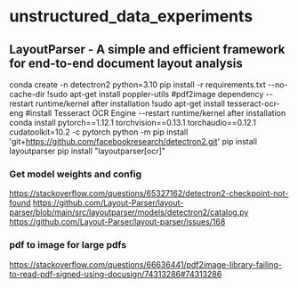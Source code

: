 # unstructured_data_experiments

## __LayoutParser__ - A simple and efficient framework for end-to-end document layout analysis
conda create -n detectron2 python=3.10
pip install -r requirements.txt --no-cache-dir
!sudo apt-get install poppler-utils #pdf2image dependency -- restart runtime/kernel after installation
!sudo apt-get install tesseract-ocr-eng #install Tesseract OCR Engine --restart runtime/kernel after installation
conda install pytorch==1.12.1 torchvision==0.13.1 torchaudio==0.12.1 cudatoolkit=10.2 -c pytorch
python -m pip install 'git+https://github.com/facebookresearch/detectron2.git'
pip install layoutparser
pip install "layoutparser[ocr]"
### Get model weights and config
https://stackoverflow.com/questions/65327162/detectron2-checkpoint-not-found
https://github.com/Layout-Parser/layout-parser/blob/main/src/layoutparser/models/detectron2/catalog.py
https://github.com/Layout-Parser/layout-parser/issues/168
### pdf to image for large pdfs
https://stackoverflow.com/questions/66636441/pdf2image-library-failing-to-read-pdf-signed-using-docusign/74313286#74313286